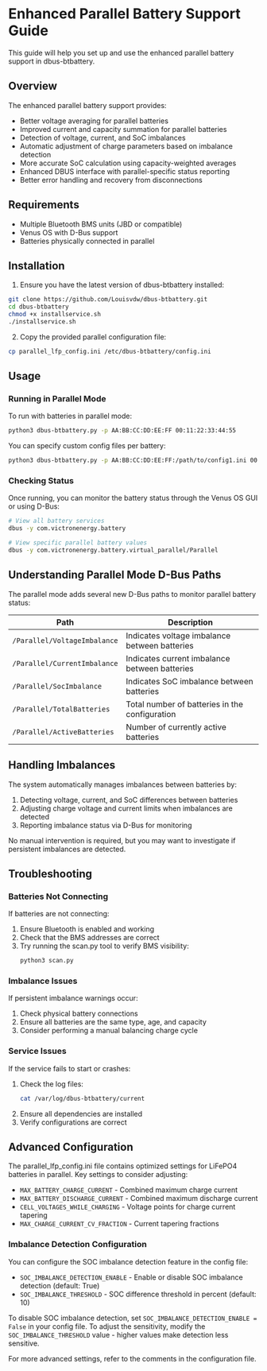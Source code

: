 # Enhanced Parallel Battery Support Guide

This guide will help you set up and use the enhanced parallel battery support in dbus-btbattery.

## Overview

The enhanced parallel battery support provides:

- Better voltage averaging for parallel batteries
- Improved current and capacity summation for parallel batteries
- Detection of voltage, current, and SoC imbalances
- Automatic adjustment of charge parameters based on imbalance detection
- More accurate SoC calculation using capacity-weighted averages
- Enhanced DBUS interface with parallel-specific status reporting
- Better error handling and recovery from disconnections

## Requirements

- Multiple Bluetooth BMS units (JBD or compatible)
- Venus OS with D-Bus support
- Batteries physically connected in parallel

## Installation

1. Ensure you have the latest version of dbus-btbattery installed:

```bash
git clone https://github.com/Louisvdw/dbus-btbattery.git
cd dbus-btbattery
chmod +x installservice.sh
./installservice.sh
```

2. Copy the provided parallel configuration file:

```bash
cp parallel_lfp_config.ini /etc/dbus-btbattery/config.ini
```

## Usage

### Running in Parallel Mode

To run with batteries in parallel mode:

```bash
python3 dbus-btbattery.py -p AA:BB:CC:DD:EE:FF 00:11:22:33:44:55
```

You can specify custom config files per battery:

```bash
python3 dbus-btbattery.py -p AA:BB:CC:DD:EE:FF:/path/to/config1.ini 00:11:22:33:44:55:/path/to/config2.ini
```

### Checking Status

Once running, you can monitor the battery status through the Venus OS GUI or using D-Bus:

```bash
# View all battery services
dbus -y com.victronenergy.battery

# View specific parallel battery values
dbus -y com.victronenergy.battery.virtual_parallel/Parallel
```

## Understanding Parallel Mode D-Bus Paths

The parallel mode adds several new D-Bus paths to monitor parallel battery status:

| Path | Description |
|------|-------------|
| `/Parallel/VoltageImbalance` | Indicates voltage imbalance between batteries |
| `/Parallel/CurrentImbalance` | Indicates current imbalance between batteries |
| `/Parallel/SocImbalance` | Indicates SoC imbalance between batteries |
| `/Parallel/TotalBatteries` | Total number of batteries in the configuration |
| `/Parallel/ActiveBatteries` | Number of currently active batteries |

## Handling Imbalances

The system automatically manages imbalances between batteries by:

1. Detecting voltage, current, and SoC differences between batteries
2. Adjusting charge voltage and current limits when imbalances are detected
3. Reporting imbalance status via D-Bus for monitoring

No manual intervention is required, but you may want to investigate if persistent imbalances are detected.

## Troubleshooting

### Batteries Not Connecting

If batteries are not connecting:

1. Ensure Bluetooth is enabled and working
2. Check that the BMS addresses are correct
3. Try running the scan.py tool to verify BMS visibility:
   ```bash
   python3 scan.py
   ```

### Imbalance Issues

If persistent imbalance warnings occur:

1. Check physical battery connections
2. Ensure all batteries are the same type, age, and capacity
3. Consider performing a manual balancing charge cycle

### Service Issues

If the service fails to start or crashes:

1. Check the log files:
   ```bash
   cat /var/log/dbus-btbattery/current
   ```
2. Ensure all dependencies are installed
3. Verify configurations are correct

## Advanced Configuration

The parallel_lfp_config.ini file contains optimized settings for LiFePO4 batteries in parallel. Key settings to consider adjusting:

- `MAX_BATTERY_CHARGE_CURRENT` - Combined maximum charge current
- `MAX_BATTERY_DISCHARGE_CURRENT` - Combined maximum discharge current
- `CELL_VOLTAGES_WHILE_CHARGING` - Voltage points for charge current tapering
- `MAX_CHARGE_CURRENT_CV_FRACTION` - Current tapering fractions

### Imbalance Detection Configuration

You can configure the SOC imbalance detection feature in the config file:

- `SOC_IMBALANCE_DETECTION_ENABLE` - Enable or disable SOC imbalance detection (default: True)
- `SOC_IMBALANCE_THRESHOLD` - SOC difference threshold in percent (default: 10)

To disable SOC imbalance detection, set `SOC_IMBALANCE_DETECTION_ENABLE = False` in your config file.
To adjust the sensitivity, modify the `SOC_IMBALANCE_THRESHOLD` value - higher values make detection less sensitive.

For more advanced settings, refer to the comments in the configuration file.